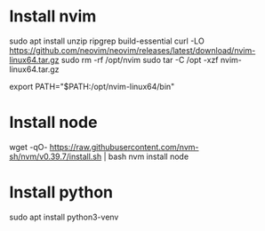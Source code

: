 # Install nvim
sudo apt install unzip ripgrep build-essential
curl -LO https://github.com/neovim/neovim/releases/latest/download/nvim-linux64.tar.gz
sudo rm -rf /opt/nvim
sudo tar -C /opt -xzf nvim-linux64.tar.gz

export PATH="$PATH:/opt/nvim-linux64/bin"

# Install node
wget -qO- https://raw.githubusercontent.com/nvm-sh/nvm/v0.39.7/install.sh | bash
nvm install node

# Install python
sudo apt install python3-venv
